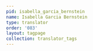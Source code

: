 ```yaml
---
pid: isabella_garcia_bernstein
name: Isabella Garcia Bernstein
type: translator
order: '083'
layout: tagpage
collection: translator_tags
---
```

